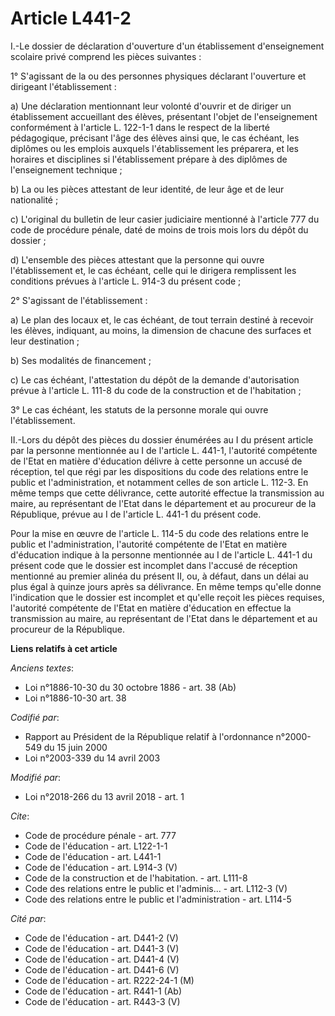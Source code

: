 # Article L441-2

I.-Le dossier de déclaration d'ouverture d'un établissement d'enseignement scolaire privé comprend les pièces suivantes : 

1° S'agissant de la ou des personnes physiques déclarant l'ouverture et dirigeant l'établissement : 

a) Une déclaration mentionnant leur volonté d'ouvrir et de diriger un établissement accueillant des élèves, présentant
l'objet de l'enseignement conformément à l'article L. 122-1-1 dans le respect de la liberté pédagogique, précisant l'âge des
élèves ainsi que, le cas échéant, les diplômes ou les emplois auxquels l'établissement les préparera, et les horaires et
disciplines si l'établissement prépare à des diplômes de l'enseignement technique ; 

b) La ou les pièces attestant de leur identité, de leur âge et de leur nationalité ; 

c) L'original du bulletin de leur casier judiciaire mentionné à l'article 777 du code de procédure pénale, daté de moins de
trois mois lors du dépôt du dossier ; 

d) L'ensemble des pièces attestant que la personne qui ouvre l'établissement et, le cas échéant, celle qui le dirigera
remplissent les conditions prévues à l'article L. 914-3 du présent code ; 

2° S'agissant de l'établissement : 

a) Le plan des locaux et, le cas échéant, de tout terrain destiné à recevoir les élèves, indiquant, au moins, la dimension de
chacune des surfaces et leur destination ; 

b) Ses modalités de financement ; 

c) Le cas échéant, l'attestation du dépôt de la demande d'autorisation prévue à l'article L. 111-8 du code de la construction
et de l'habitation ; 

3° Le cas échéant, les statuts de la personne morale qui ouvre l'établissement. 

II.-Lors du dépôt des pièces du dossier énumérées au I du présent article par la personne mentionnée au I de l'article L.
441-1, l'autorité compétente de l'Etat en matière d'éducation délivre à cette personne un accusé de réception, tel que régi
par les dispositions du code des relations entre le public et l'administration, et notamment celles de son article L. 112-3.
En même temps que cette délivrance, cette autorité effectue la transmission au maire, au représentant de l'Etat dans le
département et au procureur de la République, prévue au I de l'article L. 441-1 du présent code. 

Pour la mise en œuvre de l'article L. 114-5 du code des relations entre le public et l'administration, l'autorité compétente
de l'Etat en matière d'éducation indique à la personne mentionnée au I de l'article L. 441-1 du présent code que le dossier
est incomplet dans l'accusé de réception mentionné au premier alinéa du présent II, ou, à défaut, dans un délai au plus égal
à quinze jours après sa délivrance. En même temps qu'elle donne l'indication que le dossier est incomplet et qu'elle reçoit
les pièces requises, l'autorité compétente de l'Etat en matière d'éducation en effectue la transmission au maire, au
représentant de l'Etat dans le département et au procureur de la République.

**Liens relatifs à cet article**

_Anciens textes_:

  - Loi n°1886-10-30 du 30 octobre 1886 - art. 38 (Ab)
  - Loi n°1886-10-30 art. 38

_Codifié par_:

  - Rapport au Président de la République relatif à l'ordonnance n°2000-549 du 15 juin 2000
  - Loi n°2003-339 du 14 avril 2003

_Modifié par_:

  - Loi n°2018-266 du 13 avril 2018 - art. 1

_Cite_:

  - Code de procédure pénale - art. 777
  - Code de l'éducation - art. L122-1-1
  - Code de l'éducation - art. L441-1
  - Code de l'éducation - art. L914-3 (V)
  - Code de la construction et de l'habitation. - art. L111-8
  - Code des relations entre le public et l'adminis... - art. L112-3 (V)
  - Code des relations entre le public et l'administration - art. L114-5

_Cité par_:

  - Code de l'éducation - art. D441-2 (V)
  - Code de l'éducation - art. D441-3 (V)
  - Code de l'éducation - art. D441-4 (V)
  - Code de l'éducation - art. D441-6 (V)
  - Code de l'éducation - art. R222-24-1 (M)
  - Code de l'éducation - art. R441-1 (Ab)
  - Code de l'éducation - art. R443-3 (V)
